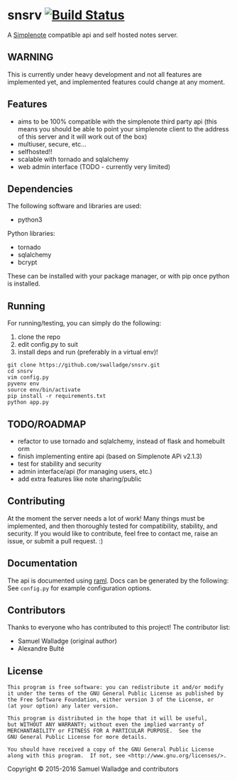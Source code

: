 
# snsrv [![Build Status](https://travis-ci.org/swalladge/snsrv.svg?branch=master)](https://travis-ci.org/swalladge/snsrv)

A [Simplenote](http://simplenote.com/) compatible api and self hosted notes server.

## WARNING

This is currently under heavy development and not all features are implemented yet, and implemented features could change at any moment.


## Features

- aims to be 100% compatible with the simplenote third party api (this means you should be able to point your simplenote client to the address of this server and it will work out of the box)
- multiuser, secure, etc...
- selfhosted!!
- scalable with tornado and sqlalchemy
- web admin interface (TODO - currently very limited)

## Dependencies

The following software and libraries are used:

- python3

Python libraries:

- tornado
- sqlalchemy
- bcrypt

These can be installed with your package manager, or with pip once python is installed.


## Running

For running/testing, you can simply do the following:

1. clone the repo
2. edit config.py to suit
3. install deps and run (preferably in a virtual env)!

```
git clone https://github.com/swalladge/snsrv.git
cd snsrv
vim config.py
pyvenv env
source env/bin/activate
pip install -r requirements.txt
python app.py
```

## TODO/ROADMAP

- refactor to use tornado and sqlalchemy, instead of flask and homebuilt orm
- finish implementing entire api (based on Simplenote APi v2.1.3)
- test for stability and security
- admin interface/api (for managing users, etc.)
- add extra features like note sharing/public


## Contributing

At the moment the server needs a lot of work!
Many things must be implemented, and then thoroughly tested for compatibility, stability, and security.
If you would like to contribute, feel free to contact me, raise an issue, or submit a pull request. :)

## Documentation

The api is documented using [raml](http://raml.org/). Docs can be generated by the following:
See `config.py` for example configuration options.

## Contributors

Thanks to everyone who has contributed to this project! The contributor list:

- Samuel Walladge (original author)
- Alexandre Bulté


## License

    This program is free software: you can redistribute it and/or modify
    it under the terms of the GNU General Public License as published by
    the Free Software Foundation, either version 3 of the License, or
    (at your option) any later version.

    This program is distributed in the hope that it will be useful,
    but WITHOUT ANY WARRANTY; without even the implied warranty of
    MERCHANTABILITY or FITNESS FOR A PARTICULAR PURPOSE.  See the
    GNU General Public License for more details.

    You should have received a copy of the GNU General Public License
    along with this program.  If not, see <http://www.gnu.org/licenses/>.


Copyright © 2015-2016 Samuel Walladge and contributors
